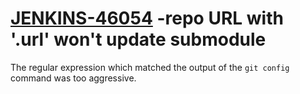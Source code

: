 # [JENKINS-46054](https://issues.jenkins-ci.org/browse/JENKINS-46054) -repo URL with '.url' won't update submodule

The regular expression which matched the output of the `git config` command was too aggressive.
